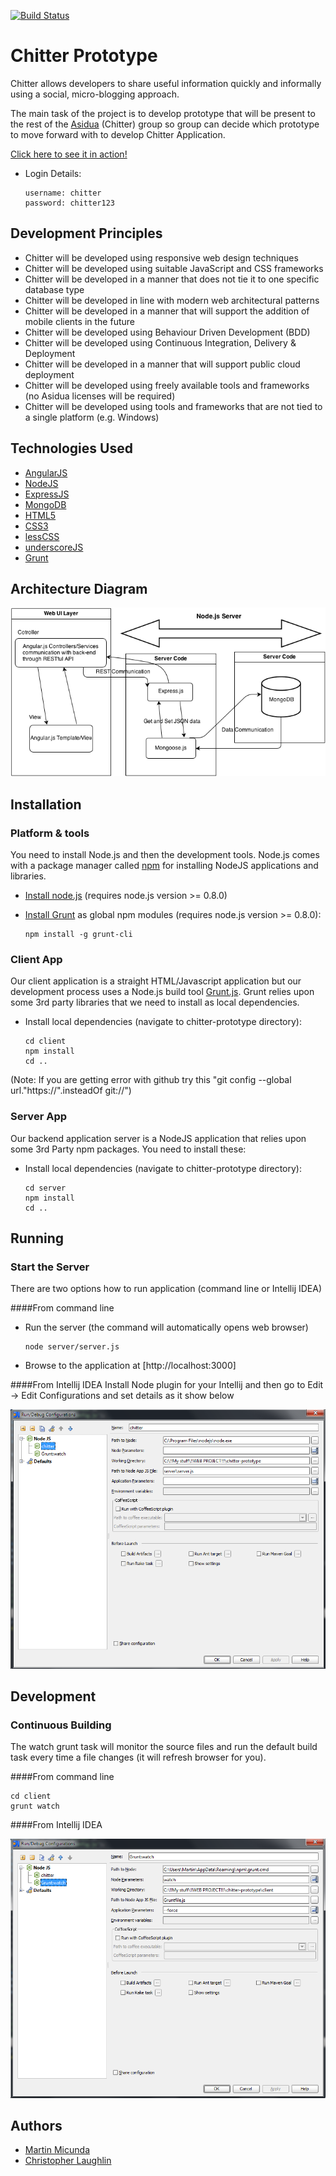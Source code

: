 [![Build Status](https://secure.travis-ci.org/martinmicunda/chitter-prototype.png)](http://travis-ci.org/martinmicunda/chitter-prototype)

Chitter Prototype
=================

Chitter allows developers to share useful information quickly and informally using a social, micro-blogging approach.

The main task of the project is to develop prototype that will be present to the rest of the [Asidua](http://asidua.com/) (Chitter) group so group can decide which prototype to move forward with to develop Chitter Application.

[Click here to see it in action!](http://chitter-prototype.herokuapp.com/)

* Login Details:

    ```
    username: chitter
    password: chitter123
    ```
    
Development Principles
----------------------

+ Chitter will be developed using responsive web design techniques
+ Chitter will be developed using suitable JavaScript and CSS frameworks
+ Chitter will be developed in a manner that does not tie it to one specific database type
+ Chitter will be developed in line with modern web architectural patterns
+ Chitter will be developed in a manner that will support the addition of mobile clients in the future
+ Chitter will be developed using Behaviour Driven Development (BDD)
+ Chitter will be developed using Continuous Integration, Delivery & Deployment
+ Chitter will be developed in a manner that will support public cloud deployment
+ Chitter will be developed using freely available tools and frameworks (no Asidua licenses will be required)
+ Chitter will be developed using tools and frameworks that are not tied to a single platform (e.g. Windows)

Technologies Used
------------------
+ [AngularJS](http://angularjs.org/)
+ [NodeJS](http://nodejs.org/)
+ [ExpressJS](http://expressjs.com/) 
+ [MongoDB](http://www.mongodb.org/)
+ [HTML5](http://www.w3.org/TR/2011/WD-html5-20110525/)
+ [CSS3](http://www.w3.org/TR/2001/WD-css3-roadmap-20010523/)
+ [lessCSS](http://lesscss.org/)
+ [underscoreJS](http://underscorejs.org/) 
+ [Grunt](http://gruntjs.com/)

Architecture Diagram
--------------------

![Chitter Architecture Diagram](/resources/diagrams/architecture_diagram.png "Chitter Architecture Diagram")

Installation
----------------------

### Platform & tools

You need to install Node.js and then the development tools. Node.js comes with a package manager called [npm](http://npmjs.org) for installing NodeJS applications and libraries.
* [Install node.js](http://nodejs.org/download/) (requires node.js version >= 0.8.0)
* [Install Grunt](http://gruntjs.com/) as global npm modules (requires node.js version >= 0.8.0):

    ```
    npm install -g grunt-cli
    ```

### Client App

Our client application is a straight HTML/Javascript application but our development process uses a Node.js build tool
[Grunt.js](gruntjs.com). Grunt relies upon some 3rd party libraries that we need to install as local dependencies.

* Install local dependencies (navigate to chitter-prototype directory):

    ```
    cd client
    npm install
    cd ..
    ```

(Note: If you are getting error with github try this "git config --global url."https://".insteadOf git://")

### Server App

Our backend application server is a NodeJS application that relies upon some 3rd Party npm packages. You need to install these:

* Install local dependencies (navigate to chitter-prototype directory):

    ```
    cd server
    npm install
    cd ..
    ```

Running
----------------------

### Start the Server

There are two options how to run application (command line or Intellij IDEA)

####From command line
* Run the server (the command will automatically opens web browser)

    ```
    node server/server.js    
    ```

* Browse to the application at [http://localhost:3000]

####From Intellij IDEA
Install Node plugin for your Intellij and then go to Edit -> Edit Configurations and set details as it show below 

![Run Chitter Server from Intellij IDEA](/resources/images/node_server.png "Run Chitter Server from Intellij IDEA")

Development
----------------------

### Continuous Building
The watch grunt task will monitor the source files and run the default build task every time a file changes (it will refresh browser for you).

####From command line

```
cd client
grunt watch 
```

####From Intellij IDEA

![Run Grunt watch task](/resources/images/grunt_watch.png "Run Grunt watch task")

Authors
-------
+ [Martin Micunda](https://github.com/martinmicunda)
+ [Christopher Laughlin](https://github.com/chrislaughlin)


